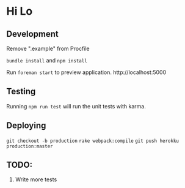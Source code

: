 # Hi Lo

## Development

Remove ".example" from Procfile

`bundle install` and `npm install`

Run `foreman start` to preview application. http://localhost:5000

## Testing

Running `npm run test` will run the unit tests with karma.

## Deploying
`git checkout -b production`
`rake webpack:compile`
`git push herokku production:master`

## TODO:

1. Write more tests
